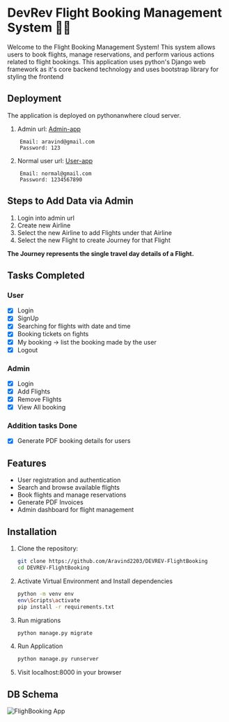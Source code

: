 # DevRev Flight Booking Management System 👨‍✈️

Welcome to the Flight Booking Management System! This system allows users to book flights, manage reservations, and perform various actions related to flight bookings. This application uses python's Django web framework as it's core backend technology and uses bootstrap library for styling the frontend

## Deployment

The application is deployed on pythonanwhere cloud server.
1. Admin url:
    [Admin-app](http://aravind2203.pythonanywhere.com/manage/flight/home)
```
    Email: aravind@gmail.com
    Password: 123 
```
2. Normal user url:
    [User-app](http://aravind2203.pythonanywhere.com/)
```
    Email: normal@gmail.com
    Password: 1234567890
```
## Steps to Add Data via Admin

1. Login into admin url
2. Create new Airline
3. Select the new Airline to add Flights under that Airline
4. Select the new Flight to create Journey for that Flight

**The Journey represents the single travel day details of a Flight.**
## Tasks Completed
### User
- [X] Login
- [X] SignUp
- [X] Searching for flights with date and time
- [x] Booking tickets on fights
- [x] My booking -> list the booking made by the user
- [X] Logout

### Admin
- [X] Login
- [X] Add Flights
- [X] Remove Flights
- [X] View All booking

### Addition tasks Done
- [X] Generate PDF booking details for users


## Features

- User registration and authentication
- Search and browse available flights
- Book flights and manage reservations
- Generate PDF Invoices
- Admin dashboard for flight management

## Installation

1. Clone the repository:

   ```bash
   git clone https://github.com/Aravind2203/DEVREV-FlightBooking
   cd DEVREV-FlightBooking
   
   ```
2. Activate Virtual Environment and Install dependencies

    ```bash
    python -m venv env 
    env\Scripts\activate
    pip install -r requirements.txt
    ```
3. Run migrations

    ```bash
    python manage.py migrate
    ```
4. Run Application

    ```bash
    python manage.py runserver
    ```

5. Visit localhost:8000 in your browser

## DB Schema

![FlighBooking App](https://github.com/Aravind2203/DEVREV-FlightBooking/assets/71716685/6fe46c23-c985-4834-95a0-9be472d0a139)
